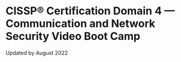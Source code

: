 # CISSP®️ Certification Domain 4 — Communication and Network Security Video Boot Camp
Updated by August 2022
